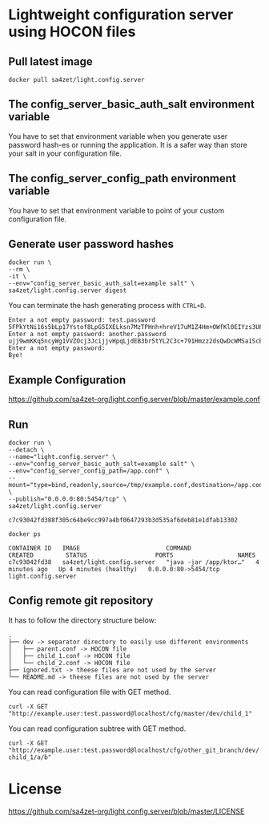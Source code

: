 # Lightweight configuration server using HOCON files

## Pull latest image

`docker pull sa4zet/light.config.server`

## The config_server_basic_auth_salt environment variable

You have to set that environment variable when you generate user password hash-es or running the application. It is a safer way than store your salt in your configuration file.

## The config_server_config_path environment variable

You have to set that environment variable to point of your custom configuration file.

## Generate user password hashes

```
docker run \
--rm \
-it \
--env="config_server_basic_auth_salt=example salt" \
sa4zet/light.config.server digest
```

You can terminate the hash generating process with `CTRL+D`.

```
Enter a not empty password: test.password
5FPkYtNi16s5bLp17Ystof8LpG5IXELksn7MzTPHnh+hreV17uM1Z4Hm+OWfKl0EIYzs3UFjctsY3XqfT8i/4g==
Enter a not empty password: another.password
ujj9wmKKq5ncyWg1VVZOcj3JcijjvHpqLjdEB3br5tYL2C3c+791Hmzz2dsQwDcWMSa1ScEXJMfA4mOlI0qfcA==
Enter a not empty password:
Bye!
```

## Example Configuration

https://github.com/sa4zet-org/light.config.server/blob/master/example.conf

## Run

```
docker run \
--detach \
--name="light.config.server" \
--env="config_server_basic_auth_salt=example salt" \
--env="config_server_config_path=/app.conf" \
--mount="type=bind,readonly,source=/tmp/example.conf,destination=/app.conf" \
--publish="0.0.0.0:80:5454/tcp" \
sa4zet/light.config.server

c7c93042fd388f305c64be9cc997a4bf0647293b3d535af6deb81e1dfab13302
```

```
docker ps

CONTAINER ID   IMAGE                        COMMAND                  CREATED         STATUS                   PORTS                  NAMES
c7c93042fd38   sa4zet/light.config.server   "java -jar /app/ktor…"   4 minutes ago   Up 4 minutes (healthy)   0.0.0.0:80->5454/tcp   light.config.server
```

## Config remote git repository

It has to follow the directory structure below:

```
.
├── dev -> separator directory to easily use different environments
│   ├── parent.conf -> HOCON file
│   ├── child_1.conf -> HOCON file
│   └── child_2.conf -> HOCON file
├── ignored.txt -> theese files are not used by the server
└── README.md -> theese files are not used by the server
``` 

You can read configuration file with GET method.

`curl -X GET "http://example.user:test.password@localhost/cfg/master/dev/child_1"`

You can read configuration subtree with GET method.

`curl -X GET "http://example.user:test.password@localhost/cfg/other_git_branch/dev/child_1/a/b"`

# License

https://github.com/sa4zet-org/light.config.server/blob/master/LICENSE